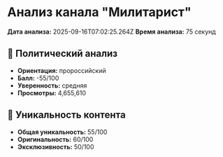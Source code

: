 # Анализ канала "Милитарист"

**Дата анализа:** 2025-09-16T07:02:25.264Z
**Время анализа:** 75 секунд

## 🎯 Политический анализ
- **Ориентация:** пророссийский
- **Балл:** -55/100
- **Уверенность:** средняя
- **Просмотры:** 4,655,610

## 💎 Уникальность контента
- **Общая уникальность:** 55/100
- **Оригинальность:** 60/100
- **Эксклюзивность:** 50/100

